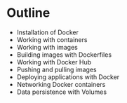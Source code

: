 # Outline
* Installation of Docker
* Working with containers
* Working with images
* Building images with Dockerfiles
* Working with Docker Hub
* Pushing and pulling images
* Deploying applications with Docker
* Networking Docker containers
* Data persistence with Volumes